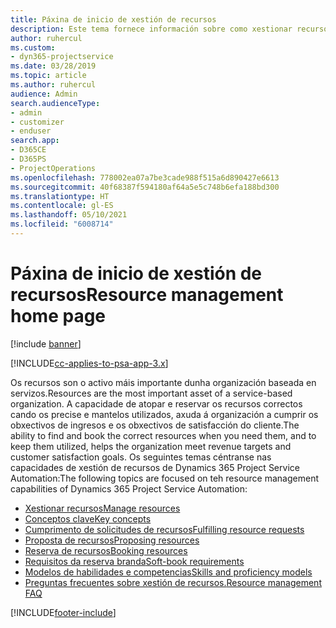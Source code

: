```yaml
---
title: Páxina de inicio de xestión de recursos
description: Este tema fornece información sobre como xestionar recursos.
author: ruhercul
ms.custom:
- dyn365-projectservice
ms.date: 03/28/2019
ms.topic: article
ms.author: ruhercul
audience: Admin
search.audienceType:
- admin
- customizer
- enduser
search.app:
- D365CE
- D365PS
- ProjectOperations
ms.openlocfilehash: 778002ea07a7be3cade988f515a6d890427e6613
ms.sourcegitcommit: 40f68387f594180af64a5e5c748b6efa188bd300
ms.translationtype: HT
ms.contentlocale: gl-ES
ms.lasthandoff: 05/10/2021
ms.locfileid: "6008714"
---
```

# <a name="resource-management-home-page"></a><span data-ttu-id="0a1c6-103">Páxina de inicio de xestión de recursos</span><span class="sxs-lookup"><span data-stu-id="0a1c6-103">Resource management home page</span></span>

[!include [banner](../includes/psa-now-project-operations.md)]

[!INCLUDE[cc-applies-to-psa-app-3.x](../includes/cc-applies-to-psa-app-3x.md)]

<span data-ttu-id="0a1c6-104">Os recursos son o activo máis importante dunha organización baseada en servizos.</span><span class="sxs-lookup"><span data-stu-id="0a1c6-104">Resources are the most important asset of a service-based organization.</span></span> <span data-ttu-id="0a1c6-105">A capacidade de atopar e reservar os recursos correctos cando os precise e mantelos utilizados, axuda á organización a cumprir os obxectivos de ingresos e os obxectivos de satisfacción do cliente.</span><span class="sxs-lookup"><span data-stu-id="0a1c6-105">The ability to find and book the correct resources when you need them, and to keep them utilized, helps the organization meet revenue targets and customer satisfaction goals.</span></span> <span data-ttu-id="0a1c6-106">Os seguintes temas céntranse nas capacidades de xestión de recursos de Dynamics 365 Project Service Automation:</span><span class="sxs-lookup"><span data-stu-id="0a1c6-106">The following topics are focused on teh resource management capabilities of Dynamics 365 Project Service Automation:</span></span>

- [<span data-ttu-id="0a1c6-107">Xestionar recursos</span><span class="sxs-lookup"><span data-stu-id="0a1c6-107">Manage resources</span></span>](manage-resources.md)
- [<span data-ttu-id="0a1c6-108">Conceptos clave</span><span class="sxs-lookup"><span data-stu-id="0a1c6-108">Key concepts</span></span>](reports-key-concepts.md)
- [<span data-ttu-id="0a1c6-109">Cumprimento de solicitudes de recursos</span><span class="sxs-lookup"><span data-stu-id="0a1c6-109">Fulfilling resource requests</span></span>](resource-management-fulfill-requests.md)
- [<span data-ttu-id="0a1c6-110">Proposta de recursos</span><span class="sxs-lookup"><span data-stu-id="0a1c6-110">Proposing resources</span></span>](resource-management-propose-resources.md)
- [<span data-ttu-id="0a1c6-111">Reserva de recursos</span><span class="sxs-lookup"><span data-stu-id="0a1c6-111">Booking resources</span></span>](resource-management-book-resources-scheduleboard.md)
- [<span data-ttu-id="0a1c6-112">Requisitos da reserva branda</span><span class="sxs-lookup"><span data-stu-id="0a1c6-112">Soft-book requirements</span></span>](resource-management-softbook-requirements.md)
- [<span data-ttu-id="0a1c6-113">Modelos de habilidades e competencias</span><span class="sxs-lookup"><span data-stu-id="0a1c6-113">Skills and proficiency models</span></span>](resource-management-skills-proficiency.md)
- [<span data-ttu-id="0a1c6-114">Preguntas frecuentes sobre xestión de recursos.</span><span class="sxs-lookup"><span data-stu-id="0a1c6-114">Resource management FAQ</span></span>](resource-management-faq.md)


[!INCLUDE[footer-include](../includes/footer-banner.md)]